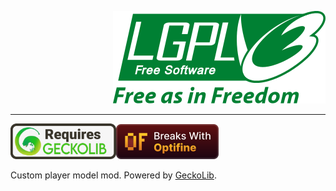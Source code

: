 <div align="right">

[![LGPL-v3 logo](docs_img/LGPL-v3_logo.svg)](COPYING.LESSER)

</div>

---

[<img src="docs_img/Requires_GeckoLib.png" alt="Requires GeckoLib" width="169">](https://modrinth.com/mod/geckolib)<img src="docs_img/Breaks_With_Optifine.png" alt="Requires GeckoLib" width="164">

Custom player model mod. Powered by [GeckoLib](https://modrinth.com/mod/geckolib).
